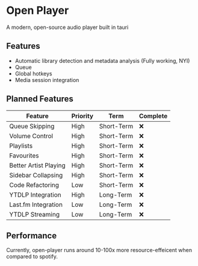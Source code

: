 # Open Player
A modern, open-source audio player built in tauri

## Features
 - Automatic library detection and metadata analysis (Fully working, NYI)
 - Queue
 - Global hotkeys
 - Media session integration


## Planned Features
| Feature               | Priority | Term       | Complete |
| --------------------- | -------- | ---------- | -------- |
| Queue Skipping        | High     | Short-Term | ❌        |
| Volume Control        | High     | Short-Term | ❌        |
| Playlists             | High     | Short-Term | ❌        |
| Favourites            | High     | Short-Term | ❌        |
| Better Artist Playing | High     | Short-Term | ❌        |
| Sidebar Collapsing    | High     | Short-Term | ❌        |
| Code Refactoring      | Low      | Short-Term | ❌        |
| YTDLP Integration     | High     | Long-Term  | ❌        |
| Last.fm Integration   | Low      | Long-Term  | ❌        |
| YTDLP Streaming       | Low      | Long-Term  | ❌        |


## Performance
Currently, open-player runs around 10-100x more resource-effeicent when compared to spotify.
